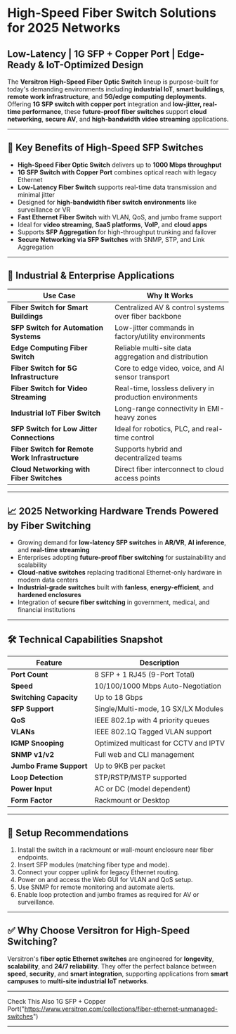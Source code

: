 # High-Speed Fiber Switch Solutions for 2025 Networks  
## Low-Latency | 1G SFP + Copper Port | Edge-Ready & IoT-Optimized Design

The **Versitron High-Speed Fiber Optic Switch** lineup is purpose-built for today's demanding environments including **industrial IoT**, **smart buildings**, **remote work infrastructure**, and **5G/edge computing deployments**. Offering **1G SFP switch with copper port** integration and **low-jitter, real-time performance**, these **future-proof fiber switches** support **cloud networking**, **secure AV**, and **high-bandwidth video streaming** applications.

---

## 🚀 Key Benefits of High-Speed SFP Switches

- **High-Speed Fiber Optic Switch** delivers up to **1000 Mbps throughput**  
- **1G SFP Switch with Copper Port** combines optical reach with legacy Ethernet  
- **Low-Latency Fiber Switch** supports real-time data transmission and minimal jitter  
- Designed for **high-bandwidth fiber switch environments** like surveillance or VR  
- **Fast Ethernet Fiber Switch** with VLAN, QoS, and jumbo frame support  
- Ideal for **video streaming**, **SaaS platforms**, **VoIP**, and **cloud apps**  
- Supports **SFP Aggregation** for high-throughput trunking and failover  
- **Secure Networking via SFP Switches** with SNMP, STP, and Link Aggregation  

---

## 🧠 Industrial & Enterprise Applications

| Use Case                              | Why It Works                                              |
|---------------------------------------|-----------------------------------------------------------|
| **Fiber Switch for Smart Buildings**  | Centralized AV & control systems over fiber backbone      |
| **SFP Switch for Automation Systems** | Low-jitter commands in factory/utility environments       |
| **Edge Computing Fiber Switch**       | Reliable multi-site data aggregation and distribution     |
| **Fiber Switch for 5G Infrastructure**| Core to edge video, voice, and AI sensor transport        |
| **Fiber Switch for Video Streaming**  | Real-time, lossless delivery in production environments   |
| **Industrial IoT Fiber Switch**       | Long-range connectivity in EMI-heavy zones                |
| **SFP Switch for Low Jitter Connections** | Ideal for robotics, PLC, and real-time control        |
| **Fiber Switch for Remote Work Infrastructure** | Supports hybrid and decentralized teams         |
| **Cloud Networking with Fiber Switches** | Direct fiber interconnect to cloud access points       |

---

## 📈 2025 Networking Hardware Trends Powered by Fiber Switching

- Growing demand for **low-latency SFP switches** in **AR/VR**, **AI inference**, and **real-time streaming**
- Enterprises adopting **future-proof fiber switching** for sustainability and scalability
- **Cloud-native switches** replacing traditional Ethernet-only hardware in modern data centers
- **Industrial-grade switches** built with **fanless**, **energy-efficient**, and **hardened enclosures**
- Integration of **secure fiber switching** in government, medical, and financial institutions

---

## 🛠 Technical Capabilities Snapshot

| Feature                                | Description                                               |
|----------------------------------------|-----------------------------------------------------------|
| **Port Count**                         | 8 SFP + 1 RJ45 (9-Port Total)                            |
| **Speed**                              | 10/100/1000 Mbps Auto-Negotiation                        |
| **Switching Capacity**                 | Up to 18 Gbps                                            |
| **SFP Support**                        | Single/Multi-mode, 1G SX/LX Modules                      |
| **QoS**                                | IEEE 802.1p with 4 priority queues                       |
| **VLANs**                              | IEEE 802.1Q Tagged VLAN support                          |
| **IGMP Snooping**                      | Optimized multicast for CCTV and IPTV                    |
| **SNMP v1/v2**                         | Full web and CLI management                              |
| **Jumbo Frame Support**                | Up to 9KB per packet                                     |
| **Loop Detection**                     | STP/RSTP/MSTP supported                                  |
| **Power Input**                        | AC or DC (model dependent)                               |
| **Form Factor**                        | Rackmount or Desktop                                     |

---

## 🔧 Setup Recommendations

1. Install the switch in a rackmount or wall-mount enclosure near fiber endpoints.
2. Insert SFP modules (matching fiber type and mode).
3. Connect your copper uplink for legacy Ethernet routing.
4. Power on and access the Web GUI for VLAN and QoS setup.
5. Use SNMP for remote monitoring and automate alerts.
6. Enable loop protection and jumbo frames as required for AV or surveillance.

---

## ✅ Why Choose Versitron for High-Speed Switching?

Versitron's **fiber optic Ethernet switches** are engineered for **longevity**, **scalability**, and **24/7 reliability**. They offer the perfect balance between **speed**, **security**, and **smart integration**, supporting applications from **smart campuses** to **multi-site industrial IoT networks**.

---

Check This Also 1G SFP + Copper Port("https://www.versitron.com/collections/fiber-ethernet-unmanaged-switches")

---

